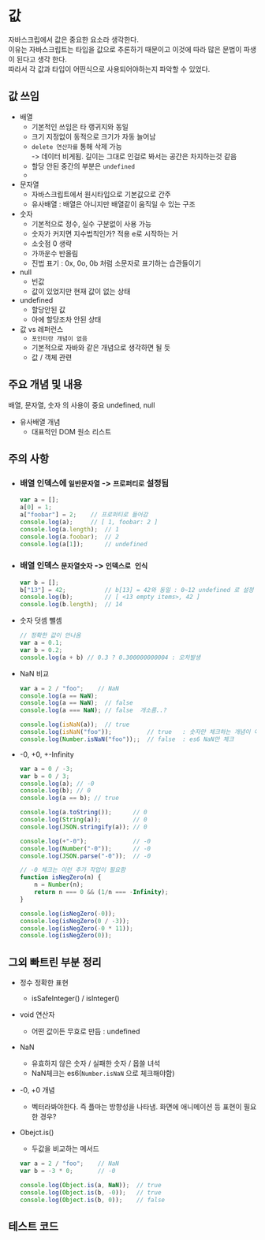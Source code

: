 # 값
자바스크립에서 값은 중요한 요소라 생각한다.  
이유는 자바스크립트는 타입을 값으로 추론하기 때문이고
이것에 따라 많은 문법이 파생이 된다고 생각 한다.  
따라서 각 값과 타입이 어떤식으로 사용되어야하는지 파악할 수 있었다.

## 값 쓰임

- 배열
  - 기본적인 쓰임은 타 랭귀지와 동일
  - 크기 지정없이 동적으로 크기가 자동 늘어남
  - `delete 연산자를` 통해 삭제 가능   
  -> 데이터 비게됨. 길이는 그대로 인걸로 봐서는 공간은 차지하는것 같음
  - 할당 안된 중간의 부분은 `undefined`
  - 
- 문자열
  - 자바스크립트에서 원시타입으로 기본값으로 간주
  - 유사배열 : 배열은 아니지만 배열같이 움직일 수 있는 구조
- 숫자
  - 기본적으로 정수, 실수 구분없이 사용 가능
  - 숫자가  커지면 지수법칙인가? 적용  e로 시작하는 거
  - 소숫점 0 생략
  - 가까운수 반올림
  - 진법 표기 : 0x, 0o, 0b 처럼 소문자로 표기하는 습관들이기
- null
  - 빈값
  - 값이 있었지만 현재 값이 없는 상태
- undefined
  - 할당안된 값
  - 아에 할당조차 안된 상태
- 값 vs 레퍼런스
  - `포인터란 개념이 없음`
  - 기본적으로 자바와 같은 개념으로 생각하면 될 듯
  - 값 / 객체 관련
  
## 주요 개념 및 내용
배열, 문자열, 숫자 의 사용이 중요
undefined, null
- 유사배열 개념
  - 대표적인 DOM 원소 리스트

## 주의 사항
- ### 배열 인덱스에 `일반문자열` -> `프로퍼티로` 설정됨
    ```javascript
    var a = [];
    a[0] = 1;
    a["foobar"] = 2;    // 프로퍼티로 들어감
    console.log(a);     // [ 1, foobar: 2 ]
    console.log(a.length);  // 1
    console.log(a.foobar);  // 2
    console.log(a[1]);      // undefined

    ``` 
- ### 배열 인덱스 `문자열숫자` -> `인덱스로 인식`
    ```javascript
    var b = [];
    b["13"] = 42;           // b[13] = 42와 동일 : 0~12 undefined 로 설정
    console.log(b);         // [ <13 empty items>, 42 ]
    console.log(b.length);  // 14

    ```
- 숫자 덧셈 뺄셈
    ```javascript
    // 정확한 값이 안나옴
    var a = 0.1;
    var b = 0.2;
    console.log(a + b) // 0.3 ? 0.300000000004 : 오차발생
    ```
- NaN 비교
    ```javascript
    var a = 2 / "foo";    // NaN
    console.log(a == NaN);
    console.log(a == NaN);  // false
    console.log(a === NaN); // false  개소름..?

    console.log(isNaN(a));  // true
    console.log(isNaN("foo"));          // true   : 숫자만 체크하는 개념이 아님.. 버그성 비직관적
    console.log(Number.isNaN("foo"));;  // false  : es6 NaN만 체크
    ```
- -0, +0, +-Infinity
    ```javascript
    var a = 0 / -3;
    var b = 0 / 3;
    console.log(a); // -0
    console.log(b); // 0
    console.log(a == b); // true

    console.log(a.toString());      // 0
    console.log(String(a));         // 0
    console.log(JSON.stringify(a)); // 0

    console.log(+"-0");             // -0
    console.log(Number("-0"));      // -0
    console.log(JSON.parse("-0"));  // -0

    // -0 체크는 이런 추가 작업이 필요함
    function isNegZero(n) {
        n = Number(n);
        return n === 0 && (1/n === -Infinity);
    }

    console.log(isNegZero(-0));
    console.log(isNegZero(0 / -3));
    console.log(isNegZero(-0 * 11));
    console.log(isNegZero(0));
    ```

## 그외 빠트린 부분 정리
- 정수 정확한 표현
  - isSafeInteger() / isInteger()

- void 연산자
  - 어떤 값이든 무효로 만듬 : undefined

- NaN
  - 유효하지 않은 숫자 / 실패한 숫자 / 몹쓸 녀석
  - NaN체크는 es6(`Number.isNaN` 으로 체크해야함)
  
- -0, +0 개념
  - 벡터라봐야한다. 즉 플마는 방향성을 나타냄. 화면에 애니메이션 등 표현이 필요한 경우?


- Obejct.is()
  - 두값을 비교하는 메서드
  ```javascript
  var a = 2 / "foo";    // NaN
  var b = -3 * 0;       // -0

  console.log(Object.is(a, NaN));  // true
  console.log(Object.is(b, -0));   // true
  console.log(Object.is(b, 0));    // false
  ```


## 테스트 코드